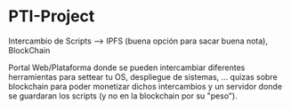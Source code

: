 # PTI-Project

Intercambio de Scripts --> IPFS (buena opción para sacar buena nota), BlockChain

Portal Web/Plataforma donde se pueden intercambiar diferentes herramientas para settear tu OS, despliegue de sistemas, ... quizas sobre blockchain para poder monetizar dichos intercambios y un servidor donde se guardaran los scripts (y no en la blockchain por su "peso").
